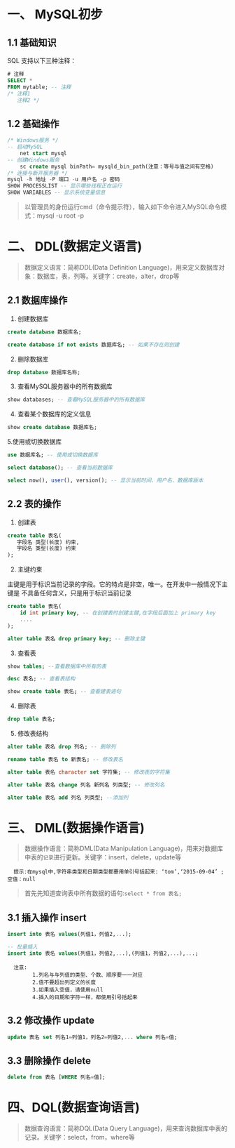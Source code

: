 # 一、 MySQL初步

## 1.1 基础知识

SQL 支持以下三种注释：
```SQL
# 注释
SELECT *
FROM mytable; -- 注释
/* 注释1
   注释2 */
```

## 1.2 基础操作

```SQL
/* Windows服务 */
-- 启动MySQL
    net start mysql
-- 创建Windows服务
    sc create mysql binPath= mysqld_bin_path(注意：等号与值之间有空格)
/* 连接与断开服务器 */
mysql -h 地址 -P 端口 -u 用户名 -p 密码
SHOW PROCESSLIST -- 显示哪些线程正在运行
SHOW VARIABLES -- 显示系统变量信息
```

> 以管理员的身份运行cmd（命令提示符），输入如下命令进入MySQL命令模式：mysql -u root -p

# 二、 DDL(数据定义语言)

> 数据定义语言：简称DDL(Data Definition Language)，用来定义数据库对象：数据库，表，列等。关键字：create，alter，drop等

## 2.1 数据库操作

1. 创建数据库

```SQL
create database 数据库名;

create database if not exists 数据库名; -- 如果不存在则创建 
```

2. 删除数据库

```SQL
drop database 数据库名称;
```

3. 查看MySQL服务器中的所有数据库

```SQL
show databases; -- 查看MySQL服务器中的所有数据库
```

4. 查看某个数据库的定义信息

```SQL
show create database 数据库名;
```

5.使用或切换数据库

```SQL
use 数据库名; -- 使用或切换数据库

select database(); -- 查看当前数据库

select now(), user(), version(); -- 显示当前时间、用户名、数据库版本
```

## 2.2 表的操作

1. 创建表

```SQL
create table 表名(
   字段名 类型(长度) 约束,
   字段名 类型(长度) 约束
);
```

2. 主键约束

主键是用于标识当前记录的字段。它的特点是非空，唯一。在开发中一般情况下主键是 不具备任何含义，只是用于标识当前记录

```SQL
create table 表名(
    id int primary key, -- 在创建表时创建主键,在字段后面加上 primary key
    ....
);

alter table 表名 drop primary key; -- 删除主键

```

3. 查看表

```SQL
show tables; --查看数据库中所有的表

desc 表名; -- 查看表结构

show create table 表名; -- 查看建表语句
```

4. 删除表

```SQL
drop table 表名;
```

5. 修改表结构

```SQL
alter table 表名 drop 列名; -- 删除列

rename table 表名 to 新表名; -- 修改表名

alter table 表名 character set 字符集; -- 修改表的字符集

alter table 表名 change 列名 新列名 列类型; -- 修改列名

alter table 表名 add 列名 列类型; --添加列
```

# 三、 DML(数据操作语言)

> 数据操作语言：简称DML(Data Manipulation Language)，用来对数据库中表的`记录`进行更新。关键字：insert，delete，update等

      提示:在mysql中,字符串类型和日期类型都要用单引号括起来: ‘tom’,‘2015-09-04’ ;空值：null

> 首先先知道查询表中所有数据的语句:`select * from 表名;`

## 3.1 插入操作 insert

```SQL
insert into 表名 values(列值1，列值2,...);

-- 批量插入
insert into 表名 values(列值1，列值2,...),(列值1，列值2,...),...;
```

      注意:
            1.列名与与列值的类型、个数、顺序要一一对应
            2.值不要超出列定义的长度
            3.如果插入空值，请使用null
            4.插入的日期和字符一样，都使用引号括起来
            
## 3.2 修改操作 update

```SQL
update 表名 set 列名1=列值1，列名2=列值2,... where 列名=值;
```

## 3.3 删除操作 delete

```SQL
delete from 表名 [WHERE 列名=值];
```



# 四、DQL(数据查询语言)

> 数据查询语言：简称DQL(Data Query Language)，用来查询数据库中表的记录。关键字：select，from，where等












